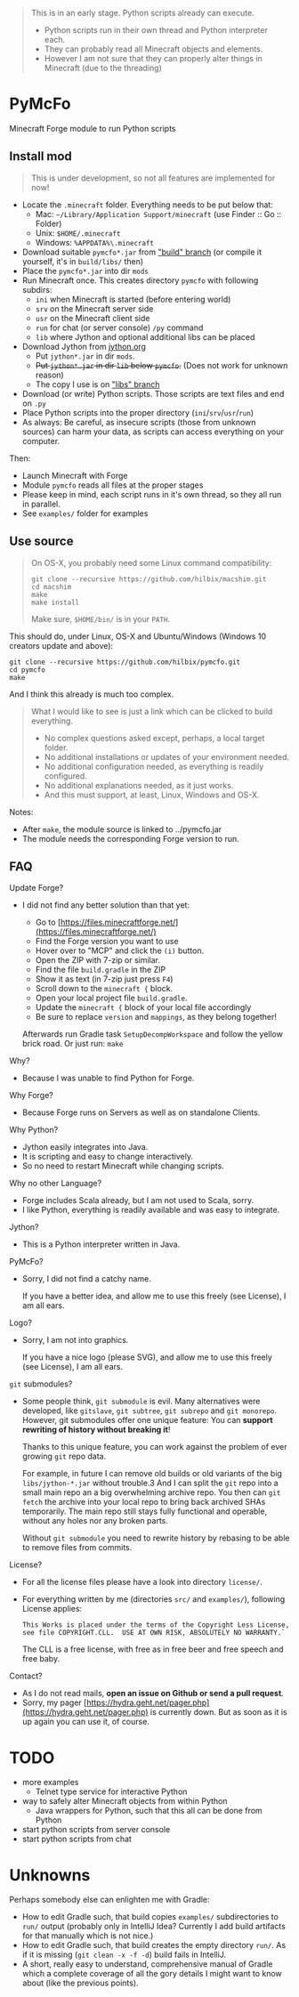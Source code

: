 > This is in an early stage.  Python scripts already can execute.
>
> - Python scripts run in their own thread and Python interpreter each.
> - They can probably read all Minecraft objects and elements.
> - However I am not sure that they can properly alter things in Minecraft (due to the threading)


# PyMcFo

Minecraft Forge module to run Python scripts


## Install mod

> This is under development, so not all features are implemented for now!

- Locate the `.minecraft` folder.  Everything needs to be put below that:
  - Mac: `~/Library/Application Support/minecraft` (use Finder :: Go :: Folder)
  - Unix: `$HOME/.minecraft`
  - Windows: `%APPDATA%\.minecraft`
- Download suitable `pymcfo*.jar` from ["build" branch](https://github.com/hilbix/pymcfo/tree/builds)
  (or compile it yourself, it's in `build/libs/` then)
- Place the `pymcfo*.jar` into dir `mods`
- Run Minecraft once. This creates directory `pymcfo` with following subdirs:
  - `ini` when Minecraft is started (before entering world)
  - `srv` on the Minecraft server side
  - `usr` on the Minecraft client side
  - `run` for chat (or server console) `/py` command
  - `lib` where Jython and optional additional libs can be placed
- Download Jython from [jython.org](http://www.jython.org/downloads.html)
  - Put `jython*.jar` in dir `mods`.
  - ~~Put `jython*.jar` in dir `lib` below `pymcfo`.~~ (Does not work for unknown reason)
  - The copy I use is on ["libs" branch](https://github.com/hilbix/pymcfo/tree/libs)
- Download (or write) Python scripts.  Those scripts are text files and end on `.py`
- Place Python scripts into the proper directory (`ini`/`srv`/`usr`/`run`)
- As always: Be careful, as insecure scripts (those from unknown sources) can harm your data,
  as scripts can access everything on your computer.

Then:

- Launch Minecraft with Forge
- Module `pymcfo` reads all files at the proper stages
- Please keep in mind, each script runs in it's own thread, so they all run in parallel.
- See `examples/` folder for examples


## Use source

> On OS-X, you probably need some Linux command compatibility:
> 
>     git clone --recursive https://github.com/hilbix/macshim.git
>     cd macshim
>     make
>     make install
>
> Make sure, `$HOME/bin/` is in your `PATH`.

This should do, under Linux, OS-X and Ubuntu/Windows (Windows 10 creators update and above):

    git clone --recursive https://github.com/hilbix/pymcfo.git
    cd pymcfo
    make

And I think this already is much too complex.

> What I would like to see is just a link which can be clicked to build everything.
> - No complex questions asked except, perhaps, a local target folder.
> - No additional installations or updates of your environment needed.
> - No additional configuration needed, as everything is readily configured.
> - No additional explanations needed, as it just works.
> - And this must support, at least, Linux, Windows and OS-X.

Notes:

- After `make`, the module source is linked to ../pymcfo.jar
- The module needs the corresponding Forge version to run.


## FAQ

Update Forge?

- I did not find any better solution than that yet:

  - Go to [https://files.minecraftforge.net/](https://files.minecraftforge.net/)
  - Find the Forge version you want to use
  - Hover over to "MCP" and click the `(i)` button.
  - Open the ZIP with 7-zip or similar.
  - Find the file `build.gradle` in the ZIP
  - Show it as text (in 7-zip just press `F4`)
  - Scroll down to the `minecraft {` block.
  - Open your local project file `build.gradle`.
  - Update the `minecraft {` block of your local file accordingly
  - Be sure to replace `version` and `mappings`, as they belong together!

  Afterwards run Gradle task `SetupDecompWorkspace` and follow the yellow brick road.
  Or just run: `make`


Why?

- Because I was unable to find Python for Forge.


Why Forge?

- Because Forge runs on Servers as well as on standalone Clients.


Why Python?

- Jython easily integrates into Java.
- It is scripting and easy to change interactively.
- So no need to restart Minecraft while changing scripts.


Why no other Language?

- Forge includes Scala already, but I am not used to Scala, sorry.
- I like Python, everything is readily available and was easy to integrate.


Jython?

- This is a Python interpreter written in Java.


PyMcFo?

- Sorry, I did not find a catchy name.

  If you have a better idea,
  and allow me to use this freely (see License),
  I am all ears.


Logo?

- Sorry, I am not into graphics.

  If you have a nice logo (please SVG),
  and allow me to use this freely (see License),
  I am all ears.


`git` submodules?

- Some people think, `git submodule` is evil.  Many alternatives were developed, like `gitslave`, `git subtree`, `git subrepo` and `git monorepo`.
  However, git submodules offer one unique feature:  You can **support rewriting of history without breaking it**!

  Thanks to this unique feature, you can work against the problem of ever growing `git` repo data.

  For example, in future I can remove old builds or old variants of the big `libs/jython-*.jar` without trouble.3
  And I can split the `git` repo into a small main repo an a big overwhelming archive repo.
  You then can `git fetch` the archive into your local repo to bring back archived SHAs temporarily.
  The main repo still    stays fully functional and operable, without any holes nor any broken parts.

  Without `git submodule` you need to rewrite history by rebasing to be able to remove files from commits.


License?

- For all the license files please have a look into directory `license/`.
- For everything written by me (directories `src/` and `examples/`), following License applies:
 
      This Works is placed under the terms of the Copyright Less License,
      see file COPYRIGHT.CLL.  USE AT OWN RISK, ABSOLUTELY NO WARRANTY.`

  The CLL is a free license, with free as in free beer and free speech and free baby.


Contact?

- As I do not read mails, **open an issue on Github or send a pull request**.
- Sorry, my pager [https://hydra.geht.net/pager.php](https://hydra.geht.net/pager.php) is currently down.
  But as soon as it is up again you can use it, of course.


# TODO

- more examples
  - Telnet type service for interactive Python
- way to safely alter Minecraft objects from within Python
  - Java wrappers for Python, such that this all can be done from Python
- start python scripts from server console
- start python scripts from chat


# Unknowns

Perhaps somebody else can enlighten me with Gradle:

- How to edit Gradle such, that build copies `examples/` subdirectories to `run/` output (probably only in IntelliJ Idea?  Currently I add build artifacts for that manually which is not nice.)
- How to edit Gradle such, that build creates the empty directory `run/`.  As if it is missing (`git clean -x -f -d`) build fails in IntelliJ.
- A short, really easy to understand, comprehensive manual of Gradle which a complete coverage of all the gory details I might want to know about (like the previous points).

